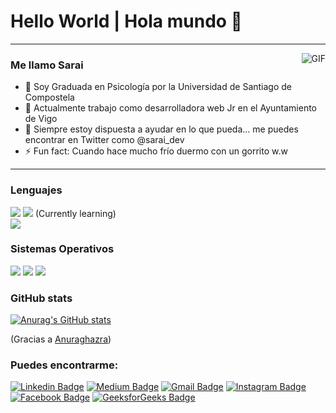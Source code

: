 # Hello World | Hola mundo 👋

---
<img align="right" alt="GIF" src="https://raw.githubusercontent.com/haoruilee/haoruilee/master/pic/pusheencode.gif" />

### Me llamo Sarai

- 🔭 Soy Graduada en Psicología por la Universidad de Santiago de Compostela 
- 🌱 Actualmente trabajo como desarrolladora web Jr en el Ayuntamiento de Vigo
- 💬 Siempre estoy dispuesta a ayudar en lo que pueda... me puedes encontrar en Twitter como @sarai_dev
- ⚡ Fun fact: Cuando hace mucho frío duermo con un gorrito w.w 

---

### Lenguajes

<img src="https://img.shields.io/badge/HTML5-E34F26?style=for-the-badge&logo=html5&logoColor=white">
<img src="https://img.shields.io/badge/CSS3-1572B6?style=for-the-badge&logo=css3&logoColor=white">
(Currently learning)

<br>

<img src="https://img.shields.io/badge/JavaScript-F7DF1E?style=for-the-badge&logo=javascript&logoColor=black"> 

### Sistemas Operativos 

<img src="https://img.shields.io/badge/Windows-0078D6?style=for-the-badge&logo=windows&logoColor=white">
<img src="https://img.shields.io/badge/Ubuntu-E95420?style=for-the-badge&logo=ubuntu&logoColor=white">
<img src="https://img.shields.io/badge/Android-3DDC84?style=for-the-badge&logo=android&logoColor=white">

### GitHub stats

[![Anurag's GitHub stats](https://github-readme-stats.vercel.app/api?username=SaraiTC&show_icons=true&theme=shades-of-purple)](https://github.com/anuraghazra/github-readme-stats)


(Gracias a <a target="_blank" href="https://github.com/anuraghazra/github-readme-stats">Anuraghazra</a>)

### Puedes encontrarme:

  
   [![Linkedin Badge](https://img.shields.io/badge/-Sarai-blue?style=flat-square&logo=Linkedin&logoColor=white&link=https://www.linkedin.com/in/anushkaverma/)](https://www.linkedin.com/in/anushkaverma/) 
   [![Medium Badge](https://img.shields.io/badge/-@v.anushka786-000000?style=flat&labelColor=000000&logo=Medium&link=https://medium.com/@v.anushka786)](https://medium.com/@v.anushka786) 
   [![Gmail Badge](https://img.shields.io/badge/-v.anushka786-c14438?style=flat-square&logo=Gmail&logoColor=white&link=mailto:v.anushka786@gmail.com)](mailto:v.anushka786@gmail.com)
   [![Instagram Badge](https://img.shields.io/badge/-@v_anushkaa-purple?style=flat&logo=instagram&logoColor=white&link=https://instagram.com/v_anushkaa/)](https://instagram.com/v_anushkaa) 
   [![Facebook Badge](https://img.shields.io/badge/-verma_anushka-036be4?style=flat-square&logo=Facebook&logoColor=white&link=https://www.facebook.com/profile.php?id=100022118525351)](https://www.facebook.com/profile.php?id=100022118525351)
   [![GeeksforGeeks Badge](https://img.shields.io/badge/-verma_anushka-1c6340?style=flat&logo=GeeksforGeeks&logoColor=white&link=https://auth.geeksforgeeks.org/user/verma_anushka/articles)](https://auth.geeksforgeeks.org/user/verma_anushka/articles)





